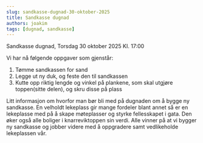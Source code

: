 ```yaml
---
slug: sandkasse-dugnad-30-oktober-2025
title: Sandkasse dugnad
authors: joakim
tags: [dugnad, sandkasse]
---
```


Sandkasse dugnad, Torsdag 30 oktober 2025 KI. 17:00

<!--truncate-->
Vi har nå følgende oppgaver som gjenstår:
1. Tømme sandkassen for sand
2. Legge ut ny duk, og feste den til sandkassen
3. Kutte opp riktig lengde og vinkel på plankene,
som skal utgjøre toppen(sitte delen), og skru disse på plass


Litt informasjon om hvorfor man bør bli med på dugnaden om å bygge ny sandkasse.
En velholdt lekeplass gir mange fordeler blant annet så er en lekeplasse med på å skape møteplasser og styrke fellesskapet i gata.
Den øker også alle boliger i knarreviktoppen sin verdi. 
Alle vinner på at vi bygger ny sandkasse og jobber videre med å oppgradere samt vedlikeholde lekeplassen vår.

